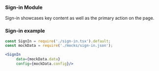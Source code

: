 ### Sign-in Module

Sign-in showcases key content as well as the primary action on the page.

### Sign-in example

```jsx noeditor
const SignIn = require('./sign-in.tsx').default;
const mockData = require('./mocks/sign-in.json');

<SignIn
     data={mockData.data}
     config={mockData.config}/>
```